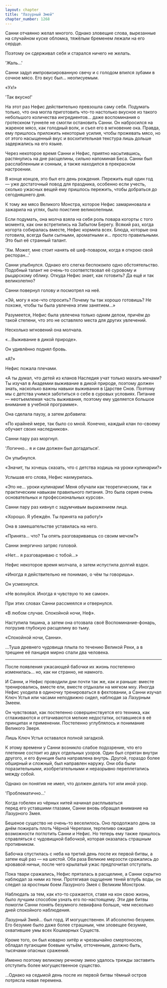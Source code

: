 ```yaml
---
layout: chapter
title: "Лазурный Змей"
chapter_number: 1268
---
```


Санни отчаянно желал многого. Однако зловещие слова, вырезанные на случайном куске обломка, тяжёлым бременем лежали на его сердце.

Поэтому он сдерживал себя и старался ничего не желать.

'Жаль...'

Санни задул импровизированную свечу и с голодом впился зубами в сочное мясо. Его вкус был... неописуемым.

«Ух!»

'Так вкусно!'

На этот раз Нефис действительно превзошла саму себя. Подумать только, что она могла приготовить что-то настолько вкусное из такого небольшого количества ингредиентов... даже воспоминания о гротескном туннеле не смогли остановить Санни. Он набросился на жареное мясо, как голодный волк, и съел его в мгновение ока. Правда, ему пришлось приложить некоторые усилия, чтобы прожевать мясо, но от этого насыщенный вкус и восхитительная текстура лишь дольше задержались на его языке.

Через некоторое время Санни и Нефис, приятно насытившись, растянулись на дне расщелины, сильно напоминая Беса. Санни был расслабленным и сонным, а также находился в прекрасном настроении.

В конце концов, это был его день рождения. Пережить ещё один год — уже достаточный повод для праздника, особенно если учесть, сколько ужасных вещей ему пришлось пережить, чтобы добраться до сегодняшнего дня.

К тому же мясо Великого Монстра, которое Нефис замариновала и зажарила на углях, было поистине великолепным.

Если подумать, она молча взяла на себя роль повара когорты с того момента, как они встретились на Забытом Берегу. Всякий раз, когда когорта собиралась вместе, Нефис кормила всех. Блюда, которые она готовила, всегда были сытными, ароматными и... просто правильными. Это был её странный талант.

'Хм. Может, мне стоит нанять её шеф-поваром, когда я открою свой ресторан...'

Санни улыбнулся. Однако его слегка беспокоило одно обстоятельство. Подобный талант не очень-то соответствовал её суровому и рыцарскому облику. Откуда Нефис знает, как готовить? Да ещё и так великолепно?

Санни повернул голову и посмотрел на неё.

«Эй, могу я кое-что спросить? Почему ты так хорошо готовишь? Не похоже, чтобы ты была увлечена этим занятием...»

Разумеется, Нефис была увлечена только одним делом, причём до такой степени, что это не оставляло места для других увлечений.

Несколько мгновений она молчала.

«...Выживание в дикой природе».

Он удивлённо поднял бровь.

«А?»

Нефис пожала плечами.

«А ты думал, что детей из кланов Наследия учат только махать мечами? Ты изучал в Академии выживание в дикой природе, поэтому должен знать, насколько важны навыки выживания в Царстве Снов. Поэтому мы с детства учимся заботиться о себе в суровых условиях. Питание — неотъемлемая часть выживания, поэтому ему уделяется большое внимание в учебной программе».

Она сделала паузу, а затем добавила:

«По крайней мере, так было со мной. Конечно, каждый клан по-своему обучает своих наследников».

Санни пару раз моргнул.

'Логично... я и сам должен был догадаться'.

Он улыбнулся.

«Значит, ты хочешь сказать, что с детства ходишь на уроки кулинарии?»

Услышав его слова, Нефис нахмурилась.

«Это не... уроки кулинарии! Меня обучали как теоретическим, так и практическим навыкам правильного питания. Это была серия очень основательных и профессиональных курсов».

Санни пару раз кивнул с задумчивым выражением лица.

«Хорошо. Я убеждён. Ты принята на работу!»

Она в замешательстве уставилась на него.

«Принята... что? Ты опять разговариваешь со своим мечом?»

Санни энергично затряс головой.

«Нет... я разговариваю с тобой...»

Нефис некоторое время молчала, а затем испустила долгий вздох.

«Иногда я действительно не понимаю, о чём ты говоришь».

Он усмехнулся.

«Не волнуйся. Иногда я чувствую то же самое».

При этих словах Санни рассмеялся и отвернулся.

«В любом случае. Спокойной ночи, Неф».

Наступила тишина, а затем она отозвала своё Воспоминание-фонарь, погрузив глубокую расщелину во тьму.

«Спокойной ночи, Санни».

...Туша древнего чудовища плыла по течению Великой Реки, а в трещине её панциря мирно спали два человека.

***

После появления ужасающей бабочки их жизнь постепенно изменилась... но, как ни странно, не намного.

И Санни, и Нефис проводили дни почти так же, как и раньше: вместе тренировались, вместе ели, вместе отдыхали на мягком мху. Иногда Нефис уходила в одиночку тренироваться в фехтовании, а Санни изучал Ключ Устья или часами неподвижно сидел, наблюдая за Лазурным Змеем.

Он чувствовал, как постепенно совершенствуется его техника, как сглаживаются и оттачиваются мелкие недостатки, оставшиеся в её принципах и применении. Постепенно углублялось и понимание Великого Зверя.

Лишь Ключ Устья оставался полной загадкой.

К этому времени у Санни возникло слабое подозрение, что его плетение состоит из двух отдельных узоров. Один был спрятан внутри другого, и его функция была направлена внутрь. Другой, гораздо более обширный и сложный, был направлен наружу. Они оба были поразительными, изобретательными и неразрывно переплетались между собой.

Однако он понятия не имел, что должен делать тот или иной узор.

'Проблематично...'

Когда гобелен из чёрных нитей начинал расплываться перед его уставшими глазами, Санни вновь обращал внимание на Лазурного Змея.

Бешеное существо не очень-то веселилось. Оно продолжало день за днём пожирать плоть Чёрной Черепахи, терпеливо ожидая возможности поглотить Санни и Нефис. Но теперь ему также пришлось справляться с чудовищной бабочкой, которая оказалась страшным противником.

Бабочка спустилась с неба на третий день после их первой битвы, а затем ещё раз — на шестой. Оба раза Великие мерзости сражались до кровавой ничьи, после чего крылатый ужас предпочитал отступать.

Пока твари сражались, Нефис пряталась в расщелине, а Санни скрытно наблюдал за ними из тени. Протягивая ощущение теней вглубь воды, он следил за яростным боем Лазурного Змея с Великим Монстром.

Наблюдать за тем, как кто-то сражается, ставя на кон свою жизнь, было лучшим способом узнать его по-настоящему. Эти две битвы помогли Санни понять безумного левиафана больше, чем несколько дней спокойного наблюдения.

Лазурный Змей... был горд. И могущественен. И абсолютно безумен. Его безумие было даже более страшным, чем зловещее безумие, охватившее умы всех Кошмарных Существ.

Кроме того, он был коварно хитёр и чрезвычайно смертоносен, обладал пугающим боевым чутьём, отточенным, должно быть, тысячами опасных сражений.

Именно поэтому великому речному змею удалось трижды заставить отступить более могущественное существо.

...Однако на седьмой день после их первой битвы тёмный остров потрясла новая перемена.
